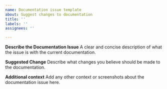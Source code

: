 ```yaml
---
name: Documentation issue template
about: Suggest changes to documentation
title: ''
labels: ''
assignees: ''

---
```


**Describe the Documentation Issue**
A clear and concise description of what the issue is with the current documentation.

**Suggested Change**
Describe what changes you believe should be made to the documentation.

**Additional context**
Add any other context or screenshots about the documentation issue here.
